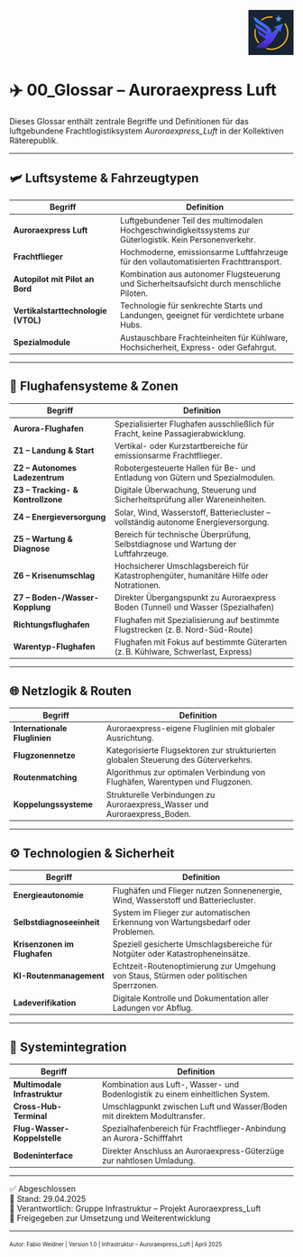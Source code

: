<p align="right">
  <img src="./Auroraexpress_Luft_Logo.png" alt="Logo von Auroraexpress_Luft" height="80">
</p>
<!--
Autor: Fabio Weidner
Version: 1.0
Sektion: Infrastruktur – Auroraexpress_Luft
Veröffentlichung: April 2025
-->

# ✈️ 00_Glossar – Auroraexpress Luft

Dieses Glossar enthält zentrale Begriffe und Definitionen für das luftgebundene Frachtlogistiksystem *Auroraexpress_Luft* in der Kollektiven Räterepublik.

---

## 🛩️ Luftsysteme & Fahrzeugtypen

| Begriff | Definition |
|--------|------------|
| **Auroraexpress Luft** | Luftgebundener Teil des multimodalen Hochgeschwindigkeitssystems zur Güterlogistik. Kein Personenverkehr. |
| **Frachtflieger** | Hochmoderne, emissionsarme Luftfahrzeuge für den vollautomatisierten Frachttransport. |
| **Autopilot mit Pilot an Bord** | Kombination aus autonomer Flugsteuerung und Sicherheitsaufsicht durch menschliche Piloten. |
| **Vertikalstarttechnologie (VTOL)** | Technologie für senkrechte Starts und Landungen, geeignet für verdichtete urbane Hubs. |
| **Spezialmodule** | Austauschbare Frachteinheiten für Kühlware, Hochsicherheit, Express- oder Gefahrgut. |

---

## 🛫 Flughafensysteme & Zonen

| Begriff | Definition |
|--------|------------|
| **Aurora-Flughafen** | Spezialisierter Flughafen ausschließlich für Fracht, keine Passagierabwicklung. |
| **Z1 – Landung & Start** | Vertikal- oder Kurzstartbereiche für emissionsarme Frachtflieger. |
| **Z2 – Autonomes Ladezentrum** | Robotergesteuerte Hallen für Be- und Entladung von Gütern und Spezialmodulen. |
| **Z3 – Tracking- & Kontrollzone** | Digitale Überwachung, Steuerung und Sicherheitsprüfung aller Wareneinheiten. |
| **Z4 – Energieversorgung** | Solar, Wind, Wasserstoff, Batteriecluster – vollständig autonome Energieversorgung. |
| **Z5 – Wartung & Diagnose** | Bereich für technische Überprüfung, Selbstdiagnose und Wartung der Luftfahrzeuge. |
| **Z6 – Krisenumschlag** | Hochsicherer Umschlagsbereich für Katastrophengüter, humanitäre Hilfe oder Notrationen. |
| **Z7 – Boden-/Wasser-Kopplung** | Direkter Übergangspunkt zu Auroraexpress Boden (Tunnel) und Wasser (Spezialhafen) |
| **Richtungsflughafen** | Flughafen mit Spezialisierung auf bestimmte Flugstrecken (z. B. Nord-Süd-Route) |
| **Warentyp-Flughafen** | Flughafen mit Fokus auf bestimmte Güterarten (z. B. Kühlware, Schwerlast, Express) |

---

## 🌐 Netzlogik & Routen

| Begriff | Definition |
|--------|------------|
| **Internationale Fluglinien** | Auroraexpress-eigene Fluglinien mit globaler Ausrichtung. |
| **Flugzonennetze** | Kategorisierte Flugsektoren zur strukturierten globalen Steuerung des Güterverkehrs. |
| **Routenmatching** | Algorithmus zur optimalen Verbindung von Flughäfen, Warentypen und Flugzonen. |
| **Koppelungssysteme** | Strukturelle Verbindungen zu Auroraexpress_Wasser und Auroraexpress_Boden. |

---

## ⚙️ Technologien & Sicherheit

| Begriff | Definition |
|--------|------------|
| **Energieautonomie** | Flughäfen und Flieger nutzen Sonnenenergie, Wind, Wasserstoff und Batteriecluster. |
| **Selbstdiagnoseeinheit** | System im Flieger zur automatischen Erkennung von Wartungsbedarf oder Problemen. |
| **Krisenzonen im Flughafen** | Speziell gesicherte Umschlagsbereiche für Notgüter oder Katastropheneinsätze. |
| **KI-Routenmanagement** | Echtzeit-Routenoptimierung zur Umgehung von Staus, Stürmen oder politischen Sperrzonen. |
| **Ladeverifikation** | Digitale Kontrolle und Dokumentation aller Ladungen vor Abflug. |

---

## 🔄 Systemintegration

| Begriff | Definition |
|--------|------------|
| **Multimodale Infrastruktur** | Kombination aus Luft-, Wasser- und Bodenlogistik zu einem einheitlichen System. |
| **Cross-Hub-Terminal** | Umschlagpunkt zwischen Luft und Wasser/Boden mit direktem Modultransfer. |
| **Flug-Wasser-Koppelstelle** | Spezialhafenbereich für Frachtflieger-Anbindung an Aurora-Schifffahrt |
| **Bodeninterface** | Direkter Anschluss an Auroraexpress-Güterzüge zur nahtlosen Umladung. |

---

✅ Abgeschlossen  
📅 Stand: 29.04.2025  
🏩 Verantwortlich: Gruppe Infrastruktur – Projekt Auroraexpress_Luft  
🔐 Freigegeben zur Umsetzung und Weiterentwicklung

---

<sub><sup>Autor: Fabio Weidner | Version 1.0 | Infrastruktur – Auroraexpress_Luft | April 2025</sup></sub>

